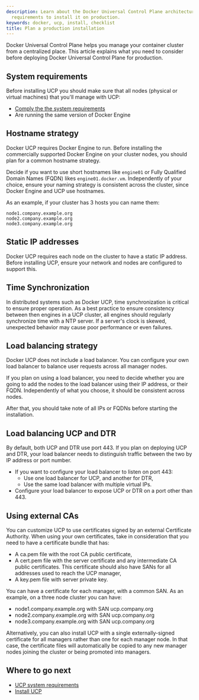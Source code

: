 ```yaml
---
description: Learn about the Docker Universal Control Plane architecture, and the
  requirements to install it on production.
keywords: docker, ucp, install, checklist
title: Plan a production installation
---
```


Docker Universal Control Plane helps you manage your container cluster from a
centralized place. This article explains what you need to consider before
deploying Docker Universal Control Plane for production.

## System requirements

Before installing UCP you should make sure that all nodes (physical or virtual
machines) that you'll manage with UCP:

* [Comply the the system requirements](system-requirements.md)
* Are running the same version of Docker Engine

## Hostname strategy

Docker UCP requires Docker Engine to run. Before installing the commercially
supported Docker Engine on your cluster nodes, you should plan for a common
hostname strategy.

Decide if you want to use short hostnames like `engine01` or Fully Qualified
Domain Names (FQDN) likes `engine01.docker.vm`. Independently of your choice,
ensure your naming strategy is consistent across the cluster, since Docker
Engine and UCP use hostnames.

As an example, if your cluster has 3 hosts you can name them:

```none
node1.company.example.org
node2.company.example.org
node3.company.example.org
```

## Static IP addresses

Docker UCP requires each node on the cluster to have a static IP address.
Before installing UCP, ensure your network and nodes are configured to support
this.

## Time Synchronization

In distributed systems such as Docker UCP, time synchronization is critical
to ensure proper operation. As a best practice to ensure consistency between
then engines in a UCP cluster, all engines should regularly synchronize time
with a NTP server. If a server's clock is skewed, unexpected behavior may
cause poor performance or even failures.

## Load balancing strategy

Docker UCP does not include a load balancer. You can configure your own
load balancer to balance user requests across all manager nodes.

If you plan on using a load balancer, you need to decide whether you are going
to add the nodes to the load balancer using their IP address, or their FQDN.
Independently of what you choose, it should be consistent across nodes.

After that, you should take note of all IPs or FQDNs before starting the
installation.

## Load balancing UCP and DTR

By default, both UCP and DTR use port 443. If you plan on deploying UCP and DTR,
your load balancer needs to distinguish traffic between the two by IP address
or port number.

* If you want to configure your load balancer to listen on port 443:
    * Use one load balancer for UCP, and another for DTR,
    * Use the same load balancer with multiple virtual IPs.
* Configure your load balancer to expose UCP or DTR on a port other than 443.


## Using external CAs

You can customize UCP to use certificates signed by an external Certificate
Authority. When using your own certificates, take in consideration that you
need to have a certificate bundle that has:

* A ca.pem file with the root CA public certificate,
* A cert.pem file with the server certificate and any intermediate CA public
certificates. This certificate should also have SANs for all addresses used to
reach the UCP manager,
* A key.pem file with server private key.

You can have a certificate for each manager, with a common SAN. As an
example, on a three node cluster you can have:

* node1.company.example.org with SAN ucp.company.org
* node2.company.example.org with SAN ucp.company.org
* node3.company.example.org with SAN ucp.company.org

Alternatively, you can also install UCP with a single externally-signed
certificate for all managers rather than one for each manager node.
In that case, the certificate files will automatically be copied to any new
manager nodes joining the cluster or being promoted into managers.

## Where to go next

* [UCP system requirements](system-requirements.md)
* [Install UCP](index.md)
